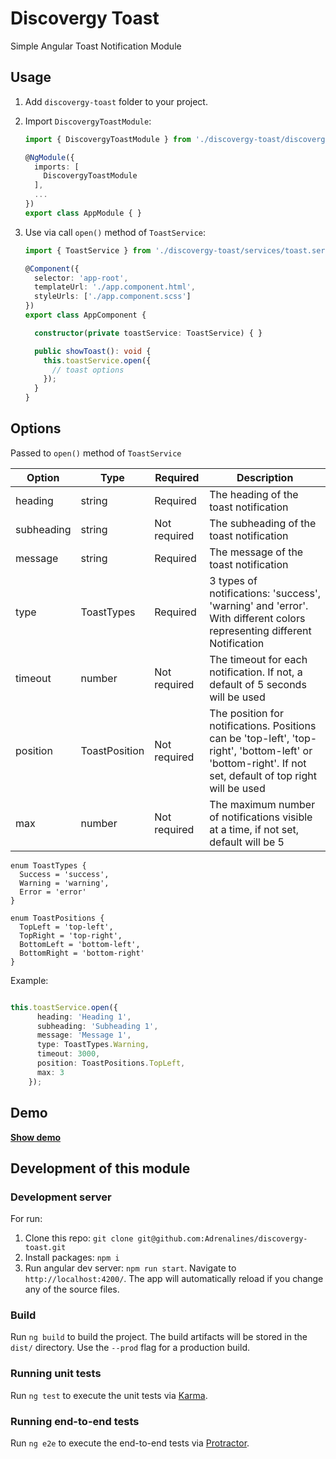 # Discovergy Toast

Simple Angular Toast Notification Module

## Usage

1. Add `discovergy-toast` folder to your project.

2. Import `DiscovergyToastModule`:
    ```typescript
    import { DiscovergyToastModule } from './discovergy-toast/discovergy-toast.module';
    
    @NgModule({
      imports: [
        DiscovergyToastModule
      ],
      ...
    })
    export class AppModule { }
    ```

3. Use via call `open()` method of `ToastService`:
    ```typescript
    import { ToastService } from './discovergy-toast/services/toast.service';
    
    @Component({
      selector: 'app-root',
      templateUrl: './app.component.html',
      styleUrls: ['./app.component.scss']
    })
    export class AppComponent {
    
      constructor(private toastService: ToastService) { }
    
      public showToast(): void {
        this.toastService.open({
          // toast options
        });
      }
    }
    ```

## Options
Passed to `open()` method of `ToastService`

| Option      | Type           | Required      | Description                                                                                                                                               |
| ----------- | -------------- | ------------- | --------------------------------------------------------------------------------------------------------------------------------------------------------- |
| heading     | string         | Required      | The heading of the toast notification                                                                                                                     |
| subheading  | string         | Not required  | The subheading of the toast notification                                                                                                                  |
| message     | string         | Required      | The message of the toast notification                                                                                                                     |
| type        | ToastTypes     | Required      | 3 types of notifications: 'success', 'warning' and 'error'. With different colors representing different Notification                                     |
| timeout     | number         | Not required  | The timeout for each notification. If not, a default of 5 seconds will be used                                                                            |
| position    | ToastPosition  | Not required  | The position for notifications. Positions can be 'top-left', 'top-right', 'bottom-left' or 'bottom-right'. If not set, default of top right will be used  |
| max         | number         | Not required  | The maximum number of notifications visible at a time, if not set, default will be 5                                                                      |

```
enum ToastTypes {
  Success = 'success',
  Warning = 'warning',
  Error = 'error'
}
```

```
enum ToastPositions {
  TopLeft = 'top-left',
  TopRight = 'top-right',
  BottomLeft = 'bottom-left',
  BottomRight = 'bottom-right'
}
```

Example:
```typescript

this.toastService.open({
      heading: 'Heading 1',
      subheading: 'Subheading 1',
      message: 'Message 1',
      type: ToastTypes.Warning,
      timeout: 3000,
      position: ToastPositions.TopLeft,
      max: 3
    });
```

## Demo

**[Show demo](https://adrenalines.github.io/discovergy-toast/)**


## Development of this module

### Development server

For run:
1. Clone this repo: `git clone git@github.com:Adrenalines/discovergy-toast.git`
2. Install packages: `npm i`
3. Run angular dev server: `npm run start`.
Navigate to `http://localhost:4200/`. The app will automatically reload if you change any of the source files.

### Build

Run `ng build` to build the project. The build artifacts will be stored in the `dist/` directory. Use the `--prod` flag for a production build.

### Running unit tests

Run `ng test` to execute the unit tests via [Karma](https://karma-runner.github.io).

### Running end-to-end tests

Run `ng e2e` to execute the end-to-end tests via [Protractor](http://www.protractortest.org/).

